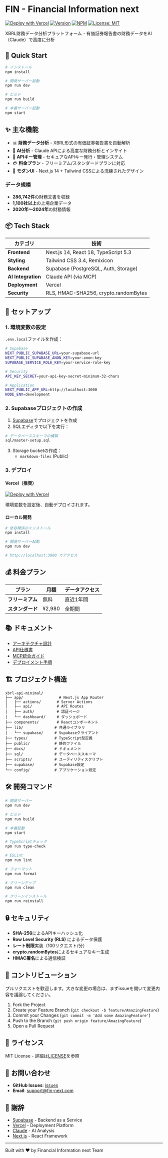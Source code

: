 # FIN - Financial Information next

[![Deploy with Vercel](https://vercel.com/button)](https://vercel.com/new/clone?repository-url=https%3A%2F%2Fgithub.com%2Fruisu2000p%2Fxbrl-api-minimal)
[![Version](https://img.shields.io/badge/Version-5.0.0-green)](https://github.com/ruisu2000p/xbrl-api-minimal)
[![NPM](https://img.shields.io/npm/v/shared-supabase-mcp-minimal)](https://www.npmjs.com/package/shared-supabase-mcp-minimal)
[![License: MIT](https://img.shields.io/badge/License-MIT-blue.svg)](https://opensource.org/licenses/MIT)

XBRL財務データ分析プラットフォーム - 有価証券報告書の財務データをAI（Claude）で高度に分析

## 🚀 Quick Start

```bash
# インストール
npm install

# 開発サーバー起動
npm run dev

# ビルド
npm run build

# 本番サーバー起動
npm start
```

## ✨ 主な機能

- 📊 **財務データ分析** - XBRL形式の有価証券報告書を自動解析
- 🤖 **AI分析** - Claude APIによる高度な財務分析とインサイト
- 🔑 **APIキー管理** - セキュアなAPIキー発行・管理システム
- 💳 **料金プラン** - フリーミアム/スタンダードプランに対応
- 🎨 **モダンUI** - Next.js 14 + Tailwind CSSによる洗練されたデザイン

### データ規模
- **286,742件**の財務文書を収録
- **1,100社以上**の上場企業データ
- **2020年〜2024年**の財務情報

## 📦 Tech Stack

| カテゴリ | 技術 |
|---------|------|
| **Frontend** | Next.js 14, React 18, TypeScript 5.3 |
| **Styling** | Tailwind CSS 3.4, Remixicon |
| **Backend** | Supabase (PostgreSQL, Auth, Storage) |
| **AI Integration** | Claude API (via MCP) |
| **Deployment** | Vercel |
| **Security** | RLS, HMAC-SHA256, crypto.randomBytes |

## 🔧 セットアップ

### 1. 環境変数の設定

`.env.local`ファイルを作成：

```bash
# Supabase
NEXT_PUBLIC_SUPABASE_URL=your-supabase-url
NEXT_PUBLIC_SUPABASE_ANON_KEY=your-anon-key
SUPABASE_SERVICE_ROLE_KEY=your-service-role-key

# Security
API_KEY_SECRET=your-api-key-secret-minimum-32-chars

# Application
NEXT_PUBLIC_APP_URL=http://localhost:3000
NODE_ENV=development
```

### 2. Supabaseプロジェクトの作成

1. [Supabase](https://supabase.com)でプロジェクトを作成
2. SQLエディタで以下を実行：

```bash
# データベーススキーマの構築
sql/master-setup.sql
```

3. Storage bucketの作成：
   - `markdown-files` (Public)

### 3. デプロイ

#### Vercel（推奨）

[![Deploy with Vercel](https://vercel.com/button)](https://vercel.com/new/clone?repository-url=https%3A%2F%2Fgithub.com%2Fruisu2000p%2Fxbrl-api-minimal)

環境変数を設定後、自動デプロイされます。

#### ローカル開発

```bash
# 依存関係のインストール
npm install

# 開発サーバー起動
npm run dev

# http://localhost:3000 でアクセス
```

## 💰 料金プラン

| プラン | 月額 | データアクセス |
|--------|------|--------------|
| **フリーミアム** | 無料 | 直近1年間 | 
| **スタンダード** | ¥2,980 | 全期間 | 

## 📚 ドキュメント

- [アーキテクチャ設計](./docs/architecture.md)
- [API仕様書](./docs/api/)
- [MCP統合ガイド](./docs/mcp/)
- [デプロイメント手順](./docs/deploy/)

## 🏗️ プロジェクト構造

```
xbrl-api-minimal/
├── app/                # Next.js App Router
│   ├── actions/       # Server Actions
│   ├── api/           # API Routes
│   ├── auth/          # 認証ページ
│   └── dashboard/     # ダッシュボード
├── components/        # Reactコンポーネント
├── lib/              # 共通ライブラリ
│   └── supabase/     # Supabaseクライアント
├── types/            # TypeScript型定義
├── public/           # 静的ファイル
├── docs/             # ドキュメント
├── sql/              # データベーススキーマ
├── scripts/          # ユーティリティスクリプト
├── supabase/         # Supabase設定
└── config/           # アプリケーション設定
```

## 🛠️ 開発コマンド

```bash
# 開発サーバー
npm run dev

# ビルド
npm run build

# 本番起動
npm start

# TypeScriptチェック
npm run type-check

# ESLint
npm run lint

# フォーマット
npm run format

# クリーンアップ
npm run clean

# クリーンインストール
npm run reinstall
```

## 🔒 セキュリティ

- **SHA-256**によるAPIキーハッシュ化
- **Row Level Security (RLS)** によるデータ保護
- **レート制限**実装（100リクエスト/分）
- **crypto.randomBytes**によるセキュアなキー生成
- **HMAC署名**による通信検証

## 🤝 コントリビューション

プルリクエストを歓迎します。大きな変更の場合は、まずissueを開いて変更内容を議論してください。

1. Fork the Project
2. Create your Feature Branch (`git checkout -b feature/AmazingFeature`)
3. Commit your Changes (`git commit -m 'Add some AmazingFeature'`)
4. Push to the Branch (`git push origin feature/AmazingFeature`)
5. Open a Pull Request

## 📝 ライセンス

MIT License - 詳細は[LICENSE](./LICENSE)を参照

## 📧 お問い合わせ

- **GitHub Issues**: [issues](https://github.com/ruisu2000p/xbrl-api-minimal/issues)
- **Email**: support@fin-next.com

## 🙏 謝辞

- [Supabase](https://supabase.com) - Backend as a Service
- [Vercel](https://vercel.com) - Deployment Platform
- [Claude](https://claude.ai) - AI Analysis
- [Next.js](https://nextjs.org) - React Framework

---

Built with ❤️ by Financial Information next Team
